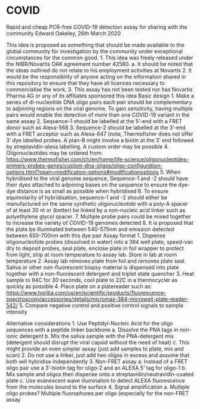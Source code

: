 # COVID
Rapid and cheap PCR-free COVID-19 detection assay for sharing with the community
Edward Oakeley, 26th March 2020

This idea is proposed as something that should be made available to the global community for investigation by the community under exceptional circumstances for the common good.
	1.	This idea was freely released under the NIBR/Novartis OAK agreement number 42580. 
		a.	It should be noted that the ideas outlined do not relate to his employment activities at Novartis
	2.	It would be the responsibility of anyone acting on the information shared in this repository to ensure that they have all licences necessary to commercialise the work.
	3.	This assay has not been tested nor has Novartis Pharma AG or any of its affiliates sponsored this idea
Basic design
	1.	Make a series of di-nucleotide DNA oligo pairs each pair should be complementary to adjoining regions on the viral genome. To gain sensitivity, having multiple pairs would enable the detection of more than one COVID-19 variant in the same assay
	2.	Sequence-1 should be labelled at the 5’-end with a FRET donor such as Alexa-568
	3.	Sequence-2 should be labelled at the 3’-end with a FRET acceptor such as Alexa-647 (note, Thermofisher does not offer 3’ dye labelled probes. A plan-B might involve a biotin at the 3’ end followed by streptavidin-alexa labelling. A custom order may be possible
	4.	Oligonucleotides may be ordered from: https://www.thermofisher.com/ch/en/home/life-science/oligonucleotides-primers-probes-genes/custom-dna-oligos/oligo-configuration-options.html?open=modification-options#modificationoptions
	5.	When hybridised to the viral genome sequence, Sequence-1 and -2 should have their dyes attached to adjoining bases on the sequence to ensure the dye-dye distance is as small as possible when hybridised
	6.	To ensure equimolarity of hybridisation, sequence-1 and -2 should either be manufactured on the same synthetic oligonucleotide with a poly-A spacer of at least 30 nt or (better) be linked by a non-nucleic acid linker such as polyethylene glycol spacer.
	7.	Multiple probe pairs could be mixed together to increase the variety of COVID-19 genomes detected
	8.	It is proposed that the plate be illuminated between 540-575nm and emission detected between 650-700nm with this dye pair
Assay format
	1.	Dispense oligonucleotide probes (dissolved in water) into a 384 well plate, speed-vac dry to deposit probes, seal plate, enclose plate in foil wrapper to protect from light, ship at room temperature to assay lab. Store in lab at room temperature
	2.	Assay lab removes plate from foil and removes plate seal. Saliva or other non-fluorescent biopsy material is dispensed into plate together with a non-fluorescent detergent and triplet state quencher
	3.	Heat sample to 94C for 30 seconds, cool plate to 22C in a thermocycler as quickly as possible
	4.	Place plate on a platereader such as: https://www.horiba.com/us/en/scientific/products/fluorescence-spectroscopy/accessories/details/micromax-384-microwell-plate-reader-542/ 
	5.	Compare negative control and positive control signals to sample intensity
  
Alternative considerations
	1.	Use Peptidyl-Nucleic Acid for the oligo sequences with a peptide linker backbone
		a.	Dissolve the PNA tags in non-ionic detergent
		b.	Mix the saliva sample with the PNA-detergent mix (detergent should disrupt the viral capsid without the need of heat)
		c.	This might provide an even simpler assay (just add samples to plate, mix and scan)
	2.	Do not use a linker, just add two oligos in excess and assume that both will hybridise independently
	3.	Non-FRET assay
		a.	Instead of a FRET oligo pair use a 3’-biotin tag for oligo-2 and an ALEXA 5’ tag for oligo-1
		b.	Mix sample and oligos then dispense onto a streptavidin/neutravidin-coated plate
		c.	Use evanescent wave illumination to detect ALEXA fluorescence from the molecules bound to the surface
	4.	Signal amplification
		a.	Multiple oligo probes? Multiple fluorophores per oligo (especially for the non-FRET assay
